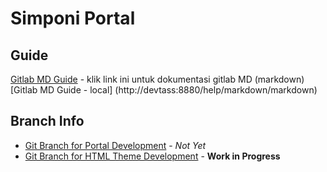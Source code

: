 # Simponi Portal

## Guide
[Gitlab MD Guide](https://docs.gitlab.com/ee/user/markdown.html) - klik link ini untuk dokumentasi gitlab MD (markdown)
[Gitlab MD Guide - local] (http://devtass:8880/help/markdown/markdown)

## Branch Info

* [Git Branch for Portal Development](http://devtass:8880/simponi/simponi-portal/tree/development) - _Not Yet_
* [Git Branch for HTML Theme Development](http://devtass:8880/simponi/simponi-portal/tree/master-theme) - **Work in Progress**